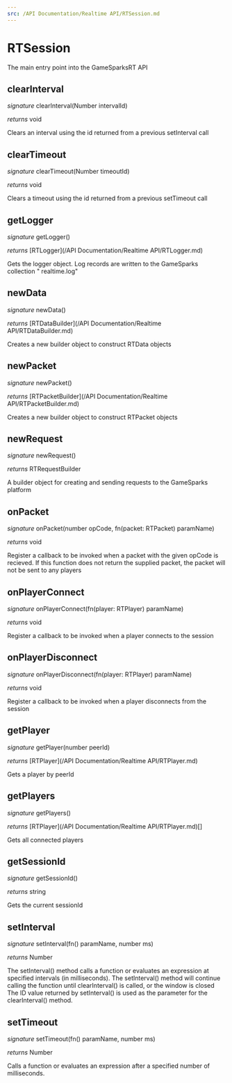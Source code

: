 ```yaml
---
src: /API Documentation/Realtime API/RTSession.md
---
```


# RTSession

The main entry point into the GameSparksRT API


## clearInterval
_signature_ clearInterval(Number intervalId)</p>
_returns_ void</p>
Clears an interval using the id returned from a previous setInterval call

## clearTimeout
_signature_ clearTimeout(Number timeoutId)</p>
_returns_ void</p>
Clears a timeout using the id returned from a previous setTimeout call

## getLogger
_signature_ getLogger()</p>
_returns_ [RTLogger](/API Documentation/Realtime API/RTLogger.md)</p>
Gets the logger object. Log records are written to the GameSparks collection " realtime.log"

## newData
_signature_ newData()</p>
_returns_ [RTDataBuilder](/API Documentation/Realtime API/RTDataBuilder.md)</p>
Creates a new builder object to construct RTData objects

## newPacket
_signature_ newPacket()</p>
_returns_ [RTPacketBuilder](/API Documentation/Realtime API/RTPacketBuilder.md)</p>
Creates a new builder object to construct RTPacket objects

## newRequest
_signature_ newRequest()</p>
_returns_ RTRequestBuilder</p>
A builder object for creating and sending requests to the GameSparks platform

## onPacket
_signature_ onPacket(number opCode, fn(packet: RTPacket) paramName)</p>
_returns_ void</p>
Register a callback to be invoked when a packet with the given opCode is recieved. If this function does not return the supplied packet, the packet will not be sent to any players

## onPlayerConnect
_signature_ onPlayerConnect(fn(player: RTPlayer) paramName)</p>
_returns_ void</p>
Register a callback to be invoked when a player connects to the session

## onPlayerDisconnect
_signature_ onPlayerDisconnect(fn(player: RTPlayer) paramName)</p>
_returns_ void</p>
Register a callback to be invoked when a player disconnects from the session

## getPlayer
_signature_ getPlayer(number peerId)</p>
_returns_ [RTPlayer](/API Documentation/Realtime API/RTPlayer.md)</p>
Gets a player by peerId

## getPlayers
_signature_ getPlayers()</p>
_returns_ [RTPlayer](/API Documentation/Realtime API/RTPlayer.md)[]</p>
Gets all connected players

## getSessionId
_signature_ getSessionId()</p>
_returns_ string</p>
Gets the current sessionId

## setInterval
_signature_ setInterval(fn() paramName, number ms)</p>
_returns_ Number</p>
The setInterval() method calls a function or evaluates an expression at specified intervals (in milliseconds).
The setInterval() method will continue calling the function until clearInterval() is called, or the window is closed
The ID value returned by setInterval() is used as the parameter for the clearInterval() method.

## setTimeout
_signature_ setTimeout(fn() paramName, number ms)</p>
_returns_ Number</p>
Calls a function or evaluates an expression after a specified number of milliseconds.

